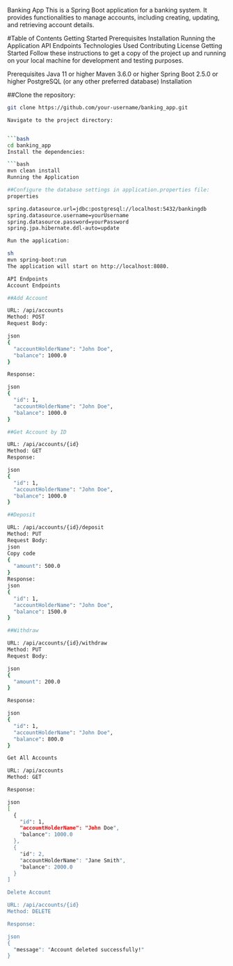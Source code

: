 Banking App
This is a Spring Boot application for a banking system. It provides functionalities to manage accounts, including creating, updating, and retrieving account details.

#Table of Contents
Getting Started
Prerequisites
Installation
Running the Application
API Endpoints
Technologies Used
Contributing
License
Getting Started
Follow these instructions to get a copy of the project up and running on your local machine for development and testing purposes.

Prerequisites
Java 11 or higher
Maven 3.6.0 or higher
Spring Boot 2.5.0 or higher
PostgreSQL (or any other preferred database)
Installation

##Clone the repository:

```bash
git clone https://github.com/your-username/banking_app.git

Navigate to the project directory:


```bash
cd banking_app
Install the dependencies:

```bash
mvn clean install
Running the Application

##Configure the database settings in application.properties file:
properties

spring.datasource.url=jdbc:postgresql://localhost:5432/bankingdb
spring.datasource.username=yourUsername
spring.datasource.password=yourPassword
spring.jpa.hibernate.ddl-auto=update

Run the application:

sh
mvn spring-boot:run
The application will start on http://localhost:8080.

API Endpoints
Account Endpoints

##Add Account

URL: /api/accounts
Method: POST
Request Body:

json
{
  "accountHolderName": "John Doe",
  "balance": 1000.0
}

Response:

json
{
  "id": 1,
  "accountHolderName": "John Doe",
  "balance": 1000.0
}

##Get Account by ID

URL: /api/accounts/{id}
Method: GET
Response:

json
{
  "id": 1,
  "accountHolderName": "John Doe",
  "balance": 1000.0
}

##Deposit

URL: /api/accounts/{id}/deposit
Method: PUT
Request Body:
json
Copy code
{
  "amount": 500.0
}
Response:
json
{
  "id": 1,
  "accountHolderName": "John Doe",
  "balance": 1500.0
}

##Withdraw

URL: /api/accounts/{id}/withdraw
Method: PUT
Request Body:

json
{
  "amount": 200.0
}

Response:

json
{
  "id": 1,
  "accountHolderName": "John Doe",
  "balance": 800.0
}

Get All Accounts

URL: /api/accounts
Method: GET

Response:

json
[
  {
    "id": 1,
    "accountHolderName": "John Doe",
    "balance": 1000.0
  },
  {
    "id": 2,
    "accountHolderName": "Jane Smith",
    "balance": 2000.0
  }
]

Delete Account

URL: /api/accounts/{id}
Method: DELETE

Response:

json
{
  "message": "Account deleted successfully!"
}
